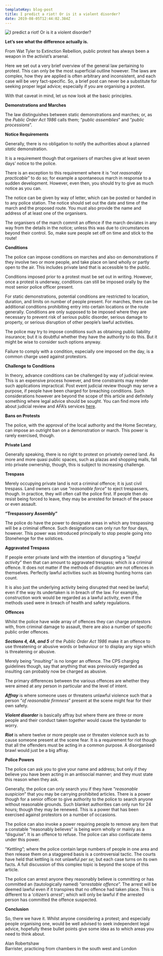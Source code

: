 ```yaml
---
templateKey: blog-post
title: I predict a riot! Or is it a violent disorder?
date: 2019-08-05T12:44:02.384Z
---
```

![](/img/a9068502-edf2-4bba-9b8e-bbfea7e038fb.png "I predict a riot! Or is it a violent disorder?")

<!--StartFragment-->

**Let’s see what the difference actually is.**

From Wat Tyler to Extinction Rebellion, public protest has always been a weapon in the activist’s arsenal.

Here we set out a very brief overview of the general law pertaining to protest. This can only be the most superficial outline however. The laws are complex, how they are applied is often arbitrary and inconsistent, and each case will be very fact-specific. So, a brief post can never be a substitute for seeking proper legal advice; especially if you are organising a protest.

With that caveat in mind, let us now look at the basic principles.

**Demonstrations and Marches**

The law distinguishes between static demonstrations and marches; or, as the *Public Order Act 1986* calls them; “*public assemblies*” and “*public processions*”.

**Notice Requirements**

Generally, there is no obligation to notify the authorities about a planned *static* demonstration.

It is a requirement though that organisers of marches give at least seven days’ notice to the police.

There is an exception to this requirement where it is “*not reasonably practicable*” to do so; for example a spontaneous march in response to a sudden development. However, even then, you should try to give as much notice as you can.

The notice can be given by way of letter, which can be posted or handed in to any police station. The notice should set out the date and time of the march and the proposed route. You must also provide the name and address of at least one of the organisers.

The organisers of the march commit an offence if the march deviates in any way from the details in the notice; unless this was due to circumstances beyond their control. So, make sure people set off on time and stick to the route!

**Conditions**

The police can impose conditions on marches and also on demonstrations if they involve two or more people, and take place on land wholly or partly open to the air. This includes private land that is accessible to the public.

Conditions imposed prior to a protest must be set out in writing. However, once a protest is underway, conditions can still be imposed orally by the most senior police officer present.

For static demonstrations, potential conditions are restricted to location, duration, and limits on number of people present. For marches, there can be additional conditions prohibiting entry into certain locations or the route generally. Conditions are only supposed to be imposed where they are necessary to prevent risk of *serious* public disorder, serious damage to property, or serious disruption of other people’s lawful activities.

The police may try to impose conditions such as obtaining public liability insurance; but it is doubtful whether they have the authority to do this. But it might be wise to consider such options anyway.

Failure to comply with a condition, especially one imposed on the day, is a common charge used against protestors.

**Challenge to Conditions**

In theory, advance conditions can be challenged by way of judicial review. This is an expensive process however, and time constraints may render such applications impractical. Post event judicial review though may serve a purpose, if people have been charged for breaching conditions. Such considerations however are beyond the scope of this article and definitely something where legal advice should be sought. You can find more info about judicial review and AFA’s services [here](https://advocates-for-animals.com/expertise/judicial-review).

**Bans on Protests**

The police, with the approval of the local authority and the Home Secretary, can impose an outright ban on a demonstration or march. This power is rarely exercised, though.

**Private Land**

Generally speaking, there is no right to protest on privately owned land. As more and more quasi public spaces, such as plazas and shopping malls, fall into private ownership, though, this is subject to increasing challenge.

**Trespass**

Merely occupying private land is not a criminal offence; it is just civil trespass. Land owners can use “*reasonable force*” to eject trespassers, though. In practice, they will often call the police first. If people then do resist being forced to leave, they may be arrested for breach of the peace or even assault.

**“Trespassory Assembly”**

The police do have the power to designate areas in which any trespassing will be a criminal offence. Such designations can only run for four days, however. This power was introduced principally to stop people going into Stonehenge for the solstices.

**Aggravated Trespass**

If people enter private land with the intention of disrupting a “*lawful activity*” then that can amount to aggravated trespass; which *is* a criminal offence. It does not matter if the methods of disruption are not offences in themselves. Perfectly lawful activities such as blowing hunting horns can count.

It is also just the underlying activity being disrupted that need be lawful; even if the way its undertaken is in breach of the law. For example, construction work would be regarded as a lawful activity, even if the methods used were in breach of health and safety regulations.

**Offences**

Whilst the police have wide array of offences they can charge protestors with, from criminal damage to assault, there are also a number of specific public order offences.

***Sections 4, 4A, and 5*** of the *Public Order Act 1986* make it an offence to use threatening or abusive words or behaviour or to display any sign which is threatening or abusive.

Merely being “*insulting”* is no longer an offence. The CPS charging guidelines though, say that anything that was previously regarded as insulting can probably now be charged as abusive.

The primary differences between the various offences are whether they were aimed at any person in particular and the level of intent.

***Affray*** is where someone uses or threatens unlawful violence such that a person “*of reasonable firmness*” present at the scene might fear for their own safety.

***Violent disorder*** is basically affray but where there are three or more people and their conduct taken *together* would cause the bystander to worry.

***Riot*** is where twelve or more people use or threaten violence such as to cause someone present at the scene fear. It is a requirement for riot though that all the offenders must be acting in a common purpose. A disorganised brawl would just be a big affray.

**Police Powers**

The police can ask you to give your name and address; but only if they believe you have been acting in an antisocial manner; and they must state this reason when they ask.

Generally, the police can only search you if they have “*reasonable suspicion*” that you may be carrying prohibited articles. There is a power though for a senior officer to give authority to the police to search anyone without reasonable grounds. Such blanket authorities can only run for 24 hours; though they may be renewed. This is a power that has been exercised against protestors on a number of occasions.

The police can also invoke a power requiring people to remove any item that a constable “reasonably believes” is being worn wholly or mainly as a “disguise”. It is an offence to refuse. The police can also confiscate items under this power.

“*Kettling*”; where the police contain large numbers of people in one area and then release them on a staggered basis is a controversial tactic. The courts have held that kettling is not unlawful *per se*; but each case turns on its own facts. A full discussion of this complex topic is beyond the scope of this article.

The police can arrest anyone they reasonably believe is committing or has committed an (tautologically named) “*arrestable offence*”. The arrest will be deemed lawful even if it transpires that no offence had taken place. This is different to a ‘*citizen’s arrest*'; which will only be lawful if the arrested person has committed the offence suspected.

**Conclusion**

So, there we have it. Whilst anyone considering a protest; and especially people organising one, would be well advised to seek independent legal advice, hopefully these bullet points give some idea as to which areas you need to think about.

Alan Robertshaw\
Barrister, practicing from chambers in the south west and London



<!--EndFragment-->